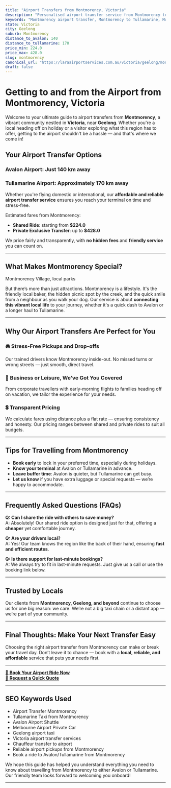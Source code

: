 ```yaml
---
title: "Airport Transfers from Montmorency, Victoria"
description: "Personalised airport transfer service from Montmorency to Avalon and Tullamarine airports. Enjoy a smooth, affordable ride with us!"
keywords: "Montmorency airport transfer, Montmorency to Tullamarine, Montmorency to Avalon, airport taxi Montmorency, private airport transfer Montmorency, shared ride Montmorency, Montmorency transfers, airport shuttle Montmorency, book Montmorency airport taxi, affordable Montmorency airport transfer, Montmorency airport transfer service, airport transfer Geelong, airport transfer Melbourne, Melbourne airport taxi, airport transfers Victoria, Tullamarine airport shuttle, Avalon airport transfers, Melbourne private transfer, airport transport services Melbourne"
state: Victoria
city: Geelong
suburb: Montmorency
distance_to_avalon: 140
distance_to_tullamarine: 170
price_min: 224.0
price_max: 428.0
slug: montmorency
canonical_url: "https://laraairportservices.com.au/victoria/geelong/montmorency/"
draft: false
---
```


# Getting to and from the Airport from Montmorency, Victoria

Welcome to your ultimate guide to airport transfers from **Montmorency**, a vibrant community nestled in **Victoria**, near **Geelong**. Whether you're a local heading off on holiday or a visitor exploring what this region has to offer, getting to the airport shouldn't be a hassle — and that's where we come in!

## Your Airport Transfer Options

### Avalon Airport: Just 140 km away  
### Tullamarine Airport: Approximately 170 km away

Whether you're flying domestic or international, our **affordable and reliable airport transfer service** ensures you reach your terminal on time and stress-free.

Estimated fares from Montmorency:
- **Shared Ride**: starting from **$224.0**
- **Private Exclusive Transfer**: up to **$428.0**

We price fairly and transparently, with **no hidden fees** and **friendly service** you can count on.

---

## What Makes Montmorency Special?

Montmorency Village, local parks

But there’s more than just attractions. Montmorency is a lifestyle. It's the friendly local baker, the hidden picnic spot by the creek, and the quick smile from a neighbour as you walk your dog. Our service is about **connecting this vibrant local life** to your journey, whether it's a quick dash to Avalon or a longer haul to Tullamarine.

---

## Why Our Airport Transfers Are Perfect for You

### 🚘 Stress-Free Pickups and Drop-offs
Our trained drivers know Montmorency inside-out. No missed turns or wrong streets — just smooth, direct travel.

### 💼 Business or Leisure, We’ve Got You Covered
From corporate travellers with early-morning flights to families heading off on vacation, we tailor the experience for your needs.

### 💲 Transparent Pricing
We calculate fares using distance plus a flat rate — ensuring consistency and honesty. Our pricing ranges between shared and private rides to suit all budgets.

---

## Tips for Travelling from Montmorency

- **Book early** to lock in your preferred time, especially during holidays.
- **Know your terminal** at Avalon or Tullamarine in advance.
- **Leave buffer time**: Avalon is quieter, but Tullamarine can get busy.
- **Let us know** if you have extra luggage or special requests — we’re happy to accommodate.

---

## Frequently Asked Questions (FAQs)

**Q: Can I share the ride with others to save money?**  
A: Absolutely! Our shared ride option is designed just for that, offering a **cheaper** yet comfortable journey.

**Q: Are your drivers local?**  
A: Yes! Our team knows the region like the back of their hand, ensuring **fast and efficient routes**.

**Q: Is there support for last-minute bookings?**  
A: We always try to fit in last-minute requests. Just give us a call or use the booking link below.

---

## Trusted by Locals

Our clients from **Montmorency, Geelong, and beyond** continue to choose us for one big reason: we care. We’re not a big taxi chain or a distant app — we’re part of your community.

---

## Final Thoughts: Make Your Next Transfer Easy

Choosing the right airport transfer from Montmorency can make or break your travel day. Don’t leave it to chance — book with a **local, reliable, and affordable** service that puts your needs first.

---

[📅 **Book Your Airport Ride Now**](https://laraairportservices.square.site/s/appointments)  
[📧 **Request a Quick Quote**](https://laraairportservices.square.site/contact-us)

---

## SEO Keywords Used
- Airport Transfer Montmorency
- Tullamarine Taxi from Montmorency
- Avalon Airport Shuttle
- Melbourne Airport Private Car
- Geelong airport taxi
- Victoria airport transfer services
- Chauffeur transfer to airport
- Reliable airport pickups from Montmorency
- Book a ride to Avalon/Tullamarine from Montmorency

We hope this guide has helped you understand everything you need to know about travelling from Montmorency to either Avalon or Tullamarine. Our friendly team looks forward to welcoming you onboard!

---
